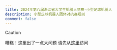 ```yaml
---
title: 2024年第八届浙江省大学生机器人竞赛-小型足球机器人
description: 小型足球机器人团体对抗赛规则
comment: false
---
```


<!-- more -->

>[!caution]
>糟糕！这里出了一点大问题
>请先从[这里](http://jwc.zjhu.edu.cn/_upload/article/files/65/24/cea05b1d45d9a26497b5c2b0c6d0/aa632372-b7ae-4340-9f85-337ff59ec3be.pdf)访问

<PDF url="http://jwc.zjhu.edu.cn/_upload/article/files/65/24/cea05b1d45d9a26497b5c2b0c6d0/aa632372-b7ae-4340-9f85-337ff59ec3be.pdf" />